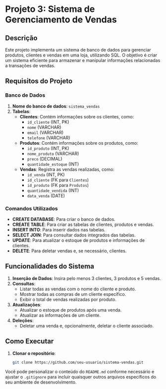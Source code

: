 # Projeto 3: Sistema de Gerenciamento de Vendas

## Descrição

Este projeto implementa um sistema de banco de dados para gerenciar produtos, clientes e vendas em uma loja, utilizando SQL. O objetivo é criar um sistema eficiente para armazenar e manipular informações relacionadas a transações de vendas.

## Requisitos do Projeto

### Banco de Dados

1. **Nome do banco de dados**: `sistema_vendas`
2. **Tabelas**:
   - **Clientes**: Contém informações sobre os clientes, como:
     - `id_cliente` (INT, PK)
     - `nome` (VARCHAR)
     - `email` (VARCHAR)
     - `telefone` (VARCHAR)
   - **Produtos**: Contém informações sobre os produtos, como:
     - `id_produto` (INT, PK)
     - `nome_produto` (VARCHAR)
     - `preco` (DECIMAL)
     - `quantidade_estoque` (INT)
   - **Vendas**: Registra as vendas realizadas, como:
     - `id_venda` (INT, PK)
     - `id_cliente` (FK para `Clientes`)
     - `id_produto` (FK para `Produtos`)
     - `quantidade_vendida` (INT)
     - `data_venda` (DATE)

### Comandos Utilizados

- **CREATE DATABASE**: Para criar o banco de dados.
- **CREATE TABLE**: Para criar as tabelas de clientes, produtos e vendas.
- **INSERT INTO**: Para inserir dados nas tabelas.
- **SELECT JOIN**: Para consultar dados integrados das tabelas.
- **UPDATE**: Para atualizar o estoque de produtos e informações de clientes.
- **DELETE**: Para deletar vendas e, se necessário, clientes.

## Funcionalidades do Sistema

1. **Inserção de Dados**: Insira pelo menos 3 clientes, 3 produtos e 5 vendas.
2. **Consultas**:
   - Listar todas as vendas com o nome do cliente e produto.
   - Mostrar todas as compras de um cliente específico.
   - Exibir o total de vendas realizadas por produto.
3. **Atualizações**:
   - Atualizar o estoque de produtos após uma venda.
   - Atualizar as informações de um cliente.
4. **Deleções**:
   - Deletar uma venda e, opcionalmente, deletar o cliente associado.

## Como Executar

1. **Clonar o repositório**:
   ```bash
   git clone https://github.com/seu-usuario/sistema-vendas.git
   
Você pode personalizar o conteúdo do `README.md` conforme necessário e ajustar o `.gitignore` para incluir quaisquer outros arquivos específicos do seu ambiente de desenvolvimento.

